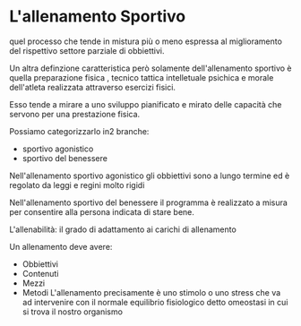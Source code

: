 # L'allenamento Sportivo

quel processo che tende in mistura più o meno espressa al miglioramento del rispettivo settore parziale di obbiettivi.

Un altra definzione caratteristica però solamente dell'allenamento sportivo è quella preparazione fisica , tecnico tattica intelletuale psichica e morale dell'atleta realizzata attraverso esercizi fisici.

Esso tende a mirare a uno sviluppo pianificato e mirato delle capacità che servono per una prestazione fisica.

Possiamo categorizzarlo in2 branche:
- sportivo agonistico
- sportivo del benessere

Nell'allenamento sportivo agonistico gli obbiettivi sono a lungo termine ed è regolato da leggi e regini molto rigidi

Nell'allenamento sportivo del benessere il programma è realizzato a misura per consentire alla persona indicata di stare bene.

L'allenabilità: il grado di adattamento ai carichi di allenamento

Un allenamento deve avere:
- Obbiettivi
- Contenuti
- Mezzi 
- Metodi
L'allenamento precisamente è uno stimolo o uno stress che va ad intervenire con il normale equilibrio fisiologico detto omeostasi in cui si trova il nostro organismo
<!--stackedit_data:
eyJoaXN0b3J5IjpbLTE1NzE4MzI5NDldfQ==
-->